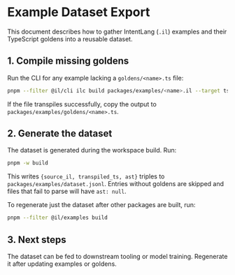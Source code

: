 # Example Dataset Export

This document describes how to gather IntentLang (`.il`) examples and their TypeScript goldens into a reusable dataset.

## 1. Compile missing goldens

Run the CLI for any example lacking a `goldens/<name>.ts` file:

```bash
pnpm --filter @il/cli ilc build packages/examples/<name>.il --target ts
```

If the file transpiles successfully, copy the output to `packages/examples/goldens/<name>.ts`.

## 2. Generate the dataset

The dataset is generated during the workspace build. Run:

```bash
pnpm -w build
```

This writes `{source_il, transpiled_ts, ast}` triples to `packages/examples/dataset.jsonl`. Entries without goldens are skipped and files that fail to parse will have `ast: null`.

To regenerate just the dataset after other packages are built, run:

```bash
pnpm --filter @il/examples build
```

## 3. Next steps

The dataset can be fed to downstream tooling or model training. Regenerate it after updating examples or goldens.
